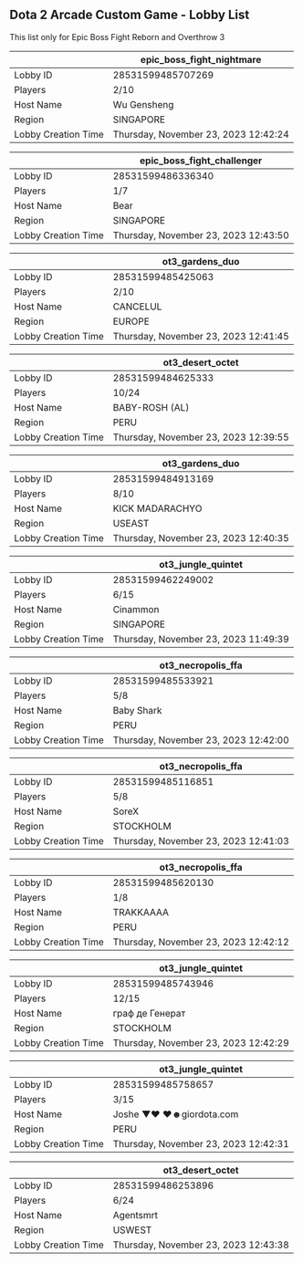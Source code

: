 ## Dota 2 Arcade Custom Game - Lobby List

This list only for Epic Boss Fight Reborn and Overthrow 3

|  | epic_boss_fight_nightmare |
| ------ | ------ |
| Lobby ID | 28531599485707269 |
| Players | 2/10 |
| Host Name | Wu Gensheng |
| Region | SINGAPORE |
| Lobby Creation Time | Thursday, November 23, 2023 12:42:24 |


|  | epic_boss_fight_challenger |
| ------ | ------ |
| Lobby ID | 28531599486336340 |
| Players | 1/7 |
| Host Name | Bear |
| Region | SINGAPORE |
| Lobby Creation Time | Thursday, November 23, 2023 12:43:50 |


|  | ot3_gardens_duo |
| ------ | ------ |
| Lobby ID | 28531599485425063 |
| Players | 2/10 |
| Host Name | CANCELUL |
| Region | EUROPE |
| Lobby Creation Time | Thursday, November 23, 2023 12:41:45 |


|  | ot3_desert_octet |
| ------ | ------ |
| Lobby ID | 28531599484625333 |
| Players | 10/24 |
| Host Name | BABY-ROSH (AL) |
| Region | PERU |
| Lobby Creation Time | Thursday, November 23, 2023 12:39:55 |


|  | ot3_gardens_duo |
| ------ | ------ |
| Lobby ID | 28531599484913169 |
| Players | 8/10 |
| Host Name | KICK MADARACHYO |
| Region | USEAST |
| Lobby Creation Time | Thursday, November 23, 2023 12:40:35 |


|  | ot3_jungle_quintet |
| ------ | ------ |
| Lobby ID | 28531599462249002 |
| Players | 6/15 |
| Host Name | Cinammon |
| Region | SINGAPORE |
| Lobby Creation Time | Thursday, November 23, 2023 11:49:39 |


|  | ot3_necropolis_ffa |
| ------ | ------ |
| Lobby ID | 28531599485533921 |
| Players | 5/8 |
| Host Name | Baby Shark |
| Region | PERU |
| Lobby Creation Time | Thursday, November 23, 2023 12:42:00 |


|  | ot3_necropolis_ffa |
| ------ | ------ |
| Lobby ID | 28531599485116851 |
| Players | 5/8 |
| Host Name | SoreX |
| Region | STOCKHOLM |
| Lobby Creation Time | Thursday, November 23, 2023 12:41:03 |


|  | ot3_necropolis_ffa |
| ------ | ------ |
| Lobby ID | 28531599485620130 |
| Players | 1/8 |
| Host Name | TRAKKAAAA |
| Region | PERU |
| Lobby Creation Time | Thursday, November 23, 2023 12:42:12 |


|  | ot3_jungle_quintet |
| ------ | ------ |
| Lobby ID | 28531599485743946 |
| Players | 12/15 |
| Host Name | граф де Генерат |
| Region | STOCKHOLM |
| Lobby Creation Time | Thursday, November 23, 2023 12:42:29 |


|  | ot3_jungle_quintet |
| ------ | ------ |
| Lobby ID | 28531599485758657 |
| Players | 3/15 |
| Host Name | Joshe ▼♥ ♥☻giordota.com |
| Region | PERU |
| Lobby Creation Time | Thursday, November 23, 2023 12:42:31 |


|  | ot3_desert_octet |
| ------ | ------ |
| Lobby ID | 28531599486253896 |
| Players | 6/24 |
| Host Name | Agentsmrt |
| Region | USWEST |
| Lobby Creation Time | Thursday, November 23, 2023 12:43:38 |


